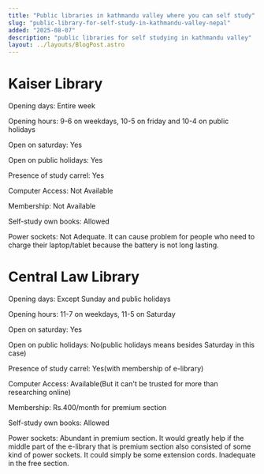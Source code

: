 ```yaml
---
title: "Public libraries in kathmandu valley where you can self study"
slug: "public-library-for-self-study-in-kathmandu-valley-nepal"
added: "2025-08-07"
description: "public libraries for self studying in kathmandu valley"
layout: ../layouts/BlogPost.astro
---
```


# Kaiser Library

Opening days: Entire week

Opening hours: 9-6 on weekdays, 10-5 on friday and 10-4 on public holidays

Open on saturday: Yes

Open on public holidays: Yes

Presence of study carrel: Yes

Computer Access: Not Available

Membership: Not Available

Self-study own books: Allowed

Power sockets: Not Adequate. It can cause problem for people who need to charge their laptop/tablet because the battery is not long lasting.

# Central Law Library

Opening days: Except Sunday and public holidays

Opening hours: 11-7 on weekdays, 11-5 on Saturday

Open on saturday: Yes

Open on public holidays: No(public holidays means besides Saturday in this case)

Presence of study carrel: Yes(with membership of e-library)

Computer Access: Available(But it can't be trusted for more than researching online)

Membership: Rs.400/month for premium section

Self-study own books: Allowed

Power sockets: Abundant in premium section. It would greatly help if the middle part of the e-library that is premium section also consisted of some kind of power sockets. It could simply be some extension cords. Inadequate in the free section. 
